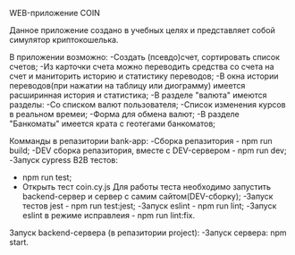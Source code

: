 WEB-приложение COIN

Данное приложение создано в учебных целях и представляет собой симулятор криптокошелька.

В приложении возможно:
-Создать (псевдо)счет, сортировать список счетов;
-Из карточки счета можно переводить средства со счета на счет и маниторить историю и статистику переводов;
-В окна истории переводов(при нажатии на таблицу или диограмму) имеется расширинная история и статистика;
-В разделе "валюта" имеются разделы:
  -Со списком валют пользователя;
  -Список изменения курсов в реальном времеи;
  -Форма для обмена валют;
-В разделе "Банкоматы" имеется крата с геотегами банкоматов;

Комманды в репазитории bank-app:
 -Сборка репазитория - npm run build;
 -DEV сборка  репазитория, вместе с DEV-сервером - npm run dev;
 -Запуск cypress B2B тестов:
  - npm run test;
  - Открыть тест coin.cy.js
  Для работы теста необходимо запустить backend-сервер и cервер с самим сайтом(DEV-сборку);
 -Запуск тестов jest - npm run test:jest;
 -Запуск eslint - npm run lint;
 -Запуск eslint в режиме исправлеия - npm run lint:fix.

Запуск backend-сервера (в репазитории project):
  -Запуск сервера: npm start.

